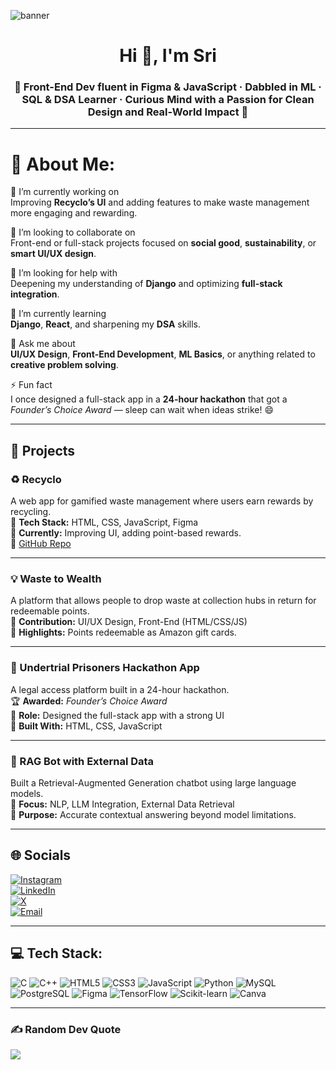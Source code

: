 ![banner](assets/banner.png) 


<h1 align="center">Hi 👋, I'm Sri</h1>
<h3 align="center">
🎨 Front-End Dev fluent in Figma & JavaScript · Dabbled in ML · SQL & DSA Learner · Curious Mind with a Passion for Clean Design and Real-World Impact 🚀
</h3>

---

# 💫 About Me:
🔭 I’m currently working on  
Improving **Recyclo’s UI** and adding features to make waste management more engaging and rewarding.

👯 I’m looking to collaborate on  
Front-end or full-stack projects focused on **social good**, **sustainability**, or **smart UI/UX design**.

🤝 I’m looking for help with  
Deepening my understanding of **Django** and optimizing **full-stack integration**.

🌱 I’m currently learning  
**Django**, **React**, and sharpening my **DSA** skills.

💬 Ask me about  
**UI/UX Design**, **Front-End Development**, **ML Basics**, or anything related to **creative problem solving**.

⚡ Fun fact  
I once designed a full-stack app in a **24-hour hackathon** that got a *Founder’s Choice Award* — sleep can wait when ideas strike! 😄

---

## 📂 Projects

### ♻️ Recyclo
A web app for gamified waste management where users earn rewards by recycling.  
🔧 **Tech Stack:** HTML, CSS, JavaScript, Figma  
🌱 **Currently:** Improving UI, adding point-based rewards.  
🔗 [GitHub Repo](https://github.com/SRI17803/Recyclo)

---

### 💡 Waste to Wealth
A platform that allows people to drop waste at collection hubs in return for redeemable points.  
🎯 **Contribution:** UI/UX Design, Front-End (HTML/CSS/JS)  
🎁 **Highlights:** Points redeemable as Amazon gift cards.

---

### 🚨 Undertrial Prisoners Hackathon App
A legal access platform built in a 24-hour hackathon.  
🏆 **Awarded:** *Founder’s Choice Award*  
🧩 **Role:** Designed the full-stack app with a strong UI  
🔧 **Built With:** HTML, CSS, JavaScript

---

### 🧠 RAG Bot with External Data
Built a Retrieval-Augmented Generation chatbot using large language models.  
📌 **Focus:** NLP, LLM Integration, External Data Retrieval  
🎯 **Purpose:** Accurate contextual answering beyond model limitations.

---

## 🌐 Socials  
[![Instagram](https://img.shields.io/badge/Instagram-%23E4405F.svg?logo=Instagram&logoColor=white)](https://instagram.com/awesomedreamer.sri)  
[![LinkedIn](https://img.shields.io/badge/LinkedIn-%230077B5.svg?logo=linkedin&logoColor=white)](https://www.linkedin.com/in/sri-emandi-5a4335226/)  
[![X](https://img.shields.io/badge/X-black.svg?logo=X&logoColor=white)](https://x.com/@sri_17803)  
[![Email](https://img.shields.io/badge/Email-D14836?logo=gmail&logoColor=white)](mailto:sriema17803@gmail.com)

---

## 💻 Tech Stack:
![C](https://img.shields.io/badge/c-%2300599C.svg?style=for-the-badge&logo=c&logoColor=white) 
![C++](https://img.shields.io/badge/c++-%2300599C.svg?style=for-the-badge&logo=c%2B%2B&logoColor=white) 
![HTML5](https://img.shields.io/badge/html5-%23E34F26.svg?style=for-the-badge&logo=html5&logoColor=white) 
![CSS3](https://img.shields.io/badge/css3-%231572B6.svg?style=for-the-badge&logo=css3&logoColor=white) 
![JavaScript](https://img.shields.io/badge/javascript-%23323330.svg?style=for-the-badge&logo=javascript&logoColor=%23F7DF1E) 
![Python](https://img.shields.io/badge/python-3670A0?style=for-the-badge&logo=python&logoColor=ffdd54) 
![MySQL](https://img.shields.io/badge/mysql-4479A1.svg?style=for-the-badge&logo=mysql&logoColor=white) 
![PostgreSQL](https://img.shields.io/badge/postgresql-%23316192.svg?style=for-the-badge&logo=postgresql&logoColor=white) 
![Figma](https://img.shields.io/badge/figma-%23F24E1E.svg?style=for-the-badge&logo=figma&logoColor=white) 
![TensorFlow](https://img.shields.io/badge/TensorFlow-%23FF6F00.svg?style=for-the-badge&logo=TensorFlow&logoColor=white) 
![Scikit-learn](https://img.shields.io/badge/scikit--learn-%23F7931E.svg?style=for-the-badge&logo=scikit-learn&logoColor=white) 
![Canva](https://img.shields.io/badge/Canva-%2300C4CC.svg?style=for-the-badge&logo=Canva&logoColor=white)

---

### ✍️ Random Dev Quote
![](https://quotes-github-readme.vercel.app/api?type=horizontal&theme=radical)
